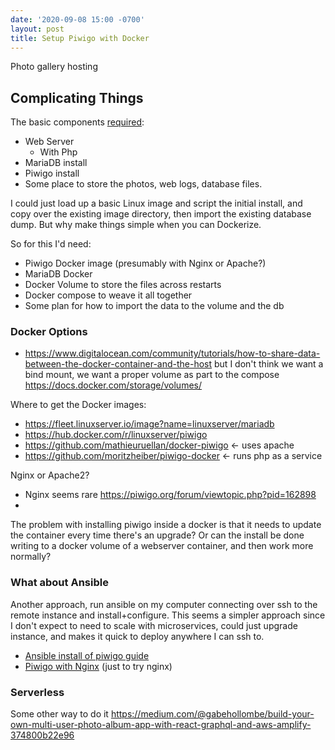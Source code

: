 ```yaml
---
date: '2020-09-08 15:00 -0700'
layout: post
title: Setup Piwigo with Docker
---
```


Photo gallery hosting

## Complicating Things

The basic components [required](https://piwigo.org/doc/doku.php):
* Web Server
  * With Php
* MariaDB install
* Piwigo install
* Some place to store the photos, web logs, database files.

I could just load up a basic Linux image and script the initial install, and copy over the existing image directory, then import the existing database dump. But why make things simple when you can Dockerize.

So for this I'd need:
* Piwigo Docker image (presumably with Nginx or Apache?)
* MariaDB Docker
* Docker Volume to store the files across restarts
* Docker compose to weave it all together
* Some plan for how to import the data to the volume and the db

### Docker Options

* https://www.digitalocean.com/community/tutorials/how-to-share-data-between-the-docker-container-and-the-host
but I don't think we want a bind mount, we want a proper volume as part to the compose
https://docs.docker.com/storage/volumes/

Where to get the Docker images:
* https://fleet.linuxserver.io/image?name=linuxserver/mariadb
* https://hub.docker.com/r/linuxserver/piwigo
* https://github.com/mathieuruellan/docker-piwigo <- uses apache
* https://github.com/moritzheiber/piwigo-docker <- runs php as a service

Nginx or Apache2?
* Nginx seems rare https://piwigo.org/forum/viewtopic.php?pid=162898
*

The problem with installing piwigo inside a docker is that it needs to update the container every time there's an upgrade? Or can the install be done writing to a docker volume of a webserver container, and then work more normally?

### What about Ansible

Another approach, run ansible on my computer connecting over ssh to the remote instance and install+configure. This seems a simpler approach since I don't expect to need to scale with microservices, could just upgrade instance, and makes it quick to deploy anywhere I can ssh to.

* [Ansible install of piwigo guide](https://www.opensourceforu.com/2018/01/devops-series-using-ansible-deploy-piwigo-photo-gallery/)
* [Piwigo with Nginx](https://www.howtoforge.com/install-piwigo-gallery-on-nginx-with-debian-wheezy) (just to try nginx)


### Serverless

Some other way to do it https://medium.com/@gabehollombe/build-your-own-multi-user-photo-album-app-with-react-graphql-and-aws-amplify-374800b22e96
